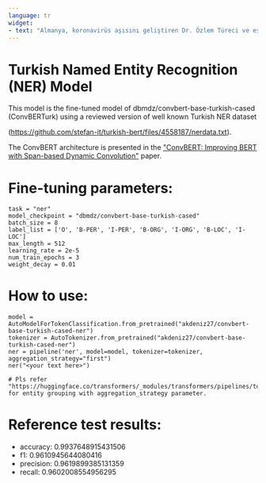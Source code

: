 ```yaml
---
language: tr
widget:
- text: "Almanya, koronavirüs aşısını geliştiren Dr. Özlem Türeci ve eşi Prof. Dr. Uğur Şahin'e liyakat nişanı verdi"
---
```

# Turkish Named Entity Recognition (NER) Model
This model is the fine-tuned model of dbmdz/convbert-base-turkish-cased (ConvBERTurk)
using a reviewed version of well known Turkish NER dataset
 
(https://github.com/stefan-it/turkish-bert/files/4558187/nerdata.txt).

The ConvBERT architecture is presented in the ["ConvBERT: Improving BERT with Span-based Dynamic Convolution"](https://arxiv.org/abs/2008.02496) paper.

# Fine-tuning parameters:
```
task = "ner"
model_checkpoint = "dbmdz/convbert-base-turkish-cased"
batch_size = 8 
label_list = ['O', 'B-PER', 'I-PER', 'B-ORG', 'I-ORG', 'B-LOC', 'I-LOC']
max_length = 512 
learning_rate = 2e-5 
num_train_epochs = 3 
weight_decay = 0.01 
```
# How to use: 
```
model = AutoModelForTokenClassification.from_pretrained("akdeniz27/convbert-base-turkish-cased-ner")
tokenizer = AutoTokenizer.from_pretrained("akdeniz27/convbert-base-turkish-cased-ner")
ner = pipeline('ner', model=model, tokenizer=tokenizer, aggregation_strategy="first")
ner("<your text here>")

# Pls refer "https://huggingface.co/transformers/_modules/transformers/pipelines/token_classification.html" for entity grouping with aggregation_strategy parameter.
```
# Reference test results:
* accuracy: 0.9937648915431506
* f1: 0.9610945644080416
* precision: 0.9619899385131359
* recall: 0.9602008554956295